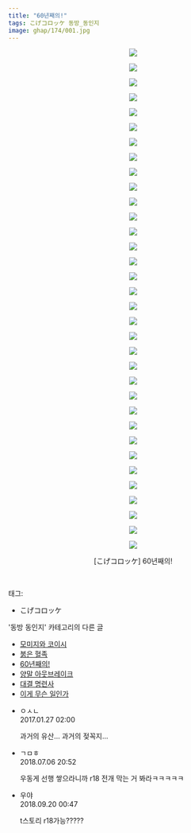 ```yaml
---
title: "60년째의!"
tags: こげコロッケ 동방_동인지
image: ghap/174/001.jpg
---
```

<div class="article">
<p style="text-align: center; clear: none; float: none;"><img src="{{ site.nasurl }}/ghap/174/001.jpg"/></p>
<p style="text-align: center; clear: none; float: none;"><img src="{{ site.nasurl }}/ghap/174/002.jpg"/></p>
<p style="text-align: center; clear: none; float: none;"><img src="{{ site.nasurl }}/ghap/174/003.jpg"/></p>
<p style="text-align: center; clear: none; float: none;"><img src="{{ site.nasurl }}/ghap/174/004.jpg"/></p>
<p style="text-align: center; clear: none; float: none;"><img src="{{ site.nasurl }}/ghap/174/005.jpg"/></p>
<p style="text-align: center; clear: none; float: none;"><img src="{{ site.nasurl }}/ghap/174/006.jpg"/></p>
<p style="text-align: center; clear: none; float: none;"><img src="{{ site.nasurl }}/ghap/174/007.jpg"/></p>
<p style="text-align: center; clear: none; float: none;"><img src="{{ site.nasurl }}/ghap/174/008.jpg"/></p>
<p style="text-align: center; clear: none; float: none;"><img src="{{ site.nasurl }}/ghap/174/009.jpg"/></p>
<p style="text-align: center; clear: none; float: none;"><img src="{{ site.nasurl }}/ghap/174/010.jpg"/></p>
<p style="text-align: center; clear: none; float: none;"><img src="{{ site.nasurl }}/ghap/174/011.jpg"/></p>
<p style="text-align: center; clear: none; float: none;"><img src="{{ site.nasurl }}/ghap/174/012.jpg"/></p>
<p style="text-align: center; clear: none; float: none;"><img src="{{ site.nasurl }}/ghap/174/013.jpg"/></p>
<p style="text-align: center; clear: none; float: none;"><img src="{{ site.nasurl }}/ghap/174/014.jpg"/></p>
<p style="text-align: center; clear: none; float: none;"><img src="{{ site.nasurl }}/ghap/174/015.jpg"/></p>
<p style="text-align: center; clear: none; float: none;"><img src="{{ site.nasurl }}/ghap/174/016.jpg"/></p>
<p style="text-align: center; clear: none; float: none;"><img src="{{ site.nasurl }}/ghap/174/017.jpg"/></p>
<p style="text-align: center; clear: none; float: none;"><img src="{{ site.nasurl }}/ghap/174/018.jpg"/></p>
<p style="text-align: center; clear: none; float: none;"><img src="{{ site.nasurl }}/ghap/174/019.jpg"/></p>
<p style="text-align: center; clear: none; float: none;"><img src="{{ site.nasurl }}/ghap/174/020.jpg"/></p>
<p style="text-align: center; clear: none; float: none;"><img src="{{ site.nasurl }}/ghap/174/021.jpg"/></p>
<p style="text-align: center; clear: none; float: none;"><img src="{{ site.nasurl }}/ghap/174/022.jpg"/></p>
<p style="text-align: center; clear: none; float: none;"><img src="{{ site.nasurl }}/ghap/174/023.jpg"/></p>
<p style="text-align: center; clear: none; float: none;"><img src="{{ site.nasurl }}/ghap/174/024.jpg"/></p>
<p style="text-align: center; clear: none; float: none;"><img src="{{ site.nasurl }}/ghap/174/025.jpg"/></p>
<p style="text-align: center; clear: none; float: none;"><img src="{{ site.nasurl }}/ghap/174/026.jpg"/></p>
<p style="text-align: center; clear: none; float: none;"><img src="{{ site.nasurl }}/ghap/174/027.jpg"/></p>
<p style="text-align: center; clear: none; float: none;"><img src="{{ site.nasurl }}/ghap/174/028.jpg"/></p>
<p style="text-align: center; clear: none; float: none;"><img src="{{ site.nasurl }}/ghap/174/029.jpg"/></p>
<p style="text-align: center; clear: none; float: none;"><img src="{{ site.nasurl }}/ghap/174/030.jpg"/></p>
<p style="text-align: center; clear: none; float: none;"><img src="{{ site.nasurl }}/ghap/174/031.jpg"/></p>
<p style="text-align: center; clear: none; float: none;"><img src="{{ site.nasurl }}/ghap/174/032.jpg"/></p>
<p style="text-align: center; clear: none; float: none;"><img src="{{ site.nasurl }}/ghap/174/033.jpg"/></p>
<p style="text-align: center; clear: none; float: none;"><img src="{{ site.nasurl }}/ghap/174/034.jpg"/></p>
<p style="text-align: center; clear: none; float: none;">[こげコロッケ] 60년째의!</p>
<p><br/></p>
</div><div class="tagTrail">
<p>태그: </p>
<ul>
<li>こげコロッケ</li>
</ul>
</div><div class="another">
<p>'동방 동인지' 카테고리의 다른 글</p>
<ul>
<li><a href="/2016-06-18-ghap_176">모미지와 코이시</a></li>
<li><a href="/2016-06-18-ghap_175">붉은 혈족</a></li>
<li><a href="/2016-06-18-ghap_174">60년째의!</a></li>
<li><a href="/2016-06-18-ghap_173">양말 아웃브레이크</a></li>
<li><a href="/2016-06-18-ghap_172">대결 명련사</a></li>
<li><a href="/2016-06-18-ghap_171">이게 무슨 일인가</a></li>
</ul>
</div><div class="cb_module cb_fluid">
<div class="cb_wrt cb_profile">
<div class="comment">
<ul>
<li class="cb_thumb_off" id="comment14901254">
<div class="cb_comment_area">
<div class="cb_info_area">
<div class="cb_section">
<span class="cb_nick_name">ㅇㅅㄴ</span>
</div>
<div class="cb_section">
<span class="cb_date">2017.01.27 02:00 </span>
</div>
</div>
<div class="cb_dsc_comment">
<p class="cb_dsc">
											과거의 유산... 과거의 젖꼭지... 
										</p>
</div>
</div></li>
<li class="cb_thumb_off" id="comment15281651">
<div class="cb_comment_area">
<div class="cb_info_area">
<div class="cb_section">
<span class="cb_nick_name">ㄱㅁㅎ</span>
</div>
<div class="cb_section">
<span class="cb_date">2018.07.06 20:52 </span>
</div>
</div>
<div class="cb_dsc_comment">
<p class="cb_dsc">
											우동게 선행 쌓으라니까 r18 전개 막는 거 봐라ㅋㅋㅋㅋㅋ
										</p>
</div>
</div></li>
<li class="cb_thumb_off" id="comment15336141">
<div class="cb_comment_area">
<div class="cb_info_area">
<div class="cb_section">
<span class="cb_nick_name">우야</span>
</div>
<div class="cb_section">
<span class="cb_date">2018.09.20 00:47 </span>
</div>
</div>
<div class="cb_dsc_comment">
<p class="cb_dsc">
											t스토리 r18가능?????
										</p>
</div>
</div></li>
</ul>
</div>
</div><!-- commentList close -->
</div>